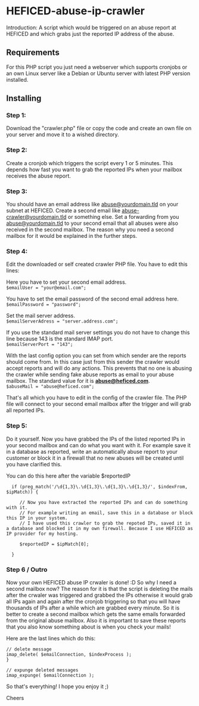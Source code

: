 # HEFICED-abuse-ip-crawler
Introduction:
A script which would be triggered on an abuse report at HEFICED and which grabs just the reported IP address of the abuse.

## Requirements

For this PHP script you just need a webserver which supports cronjobs or an own Linux server like a Debian or Ubuntu server with latest PHP version installed.

## Installing

### Step 1:
Download the "crawler.php" file or copy the code and create an own file on your server and move it to a wished directory.

### Step 2:
Create a cronjob which triggers the script every 1 or 5 minutes. This depends how fast you want to grab the reported IPs when your mailbox receives the abuse report.

### Step 3:
You should have an email address like abuse@yourdomain.tld on your subnet at HEFICED. Create a second email like abuse-crawler@yourdomain.tld or something else. Set a forwarding from you abuse@yourdomain.tld to your second email that all abuses were also received in the second mailbox. The reason why you need a second mailbox for it would be explained in the further steps.

### Step 4:
Edit the downloaded or self created crawler PHP file. You have to edit this lines:

  Here you have to set your second email address.\
  ```$emailUser = "your@email.com";```
  
  You have to set the email password of the second email address here.\
  ```$emailPassword = "password";```
  
  Set the mail server address.\
  ```$emailServerAdress = "server.address.com";```
  
  If you use the standard mail server settings you do not have to change this line because 143 is the standard IMAP port.\
  ```$emailServerPort = "143";```
  
  With the last config option you can set from which sender are the reports should come from. In this case just from this sender the crawler would accept reports and will do any         actions. This prevents that no one is abusing the crawler while sending fake abuse reports as email to your abuse mailbox. The standard value for it is **abuse@heficed.com**.\
  ```$abuseMail = "abuse@heficed.com";```
 
That's all which you have to edit in the config of the crawler file. The PHP file will connect to your second email mailbox after the trigger and will grab all reported IPs.

### Step 5:
Do it yourself. Now you have grabbed the IPs of the listed reported IPs in your second mailbox and can do what you want with it. For example save it in a database as reported, write an automatically abuse report to your customer or block it in a firewall that no new abuses will be created until you have clarified this.

You can do this here after the variable $reportedIP

      if (preg_match('/\d{1,3}\.\d{1,3}\.\d{1,3}\.\d{1,3}/', $indexFrom, $ipMatch)) {

         // Now you have extracted the reported IPs and can do something with it.
         // For example writing an email, save this in a database or block this IP in your system.
         // I have used this crawler to grab the repoted IPs, saved it in a database and blocked it in my own firewall. Because I use HEFICED as IP provider for my hosting.

         $reportedIP = $ipMatch[0];

      }
      
### Step 6 / Outro
Now your own HEFICED abuse IP crwaler is done! :D So why I need a second mailbox now? The reason for it is that the script is deleting the mails after the crwaler was triggered and grabbed the IPs otherwise it would grab all IPs again and again after the cronjob triggering so that you will have thousands of IPs after a while which are grabbed every minute. So it is better to create a second mailbox which gets the same emails forwarded from the original abuse mailbox. Also it is important to save these reports that you also know something about is when you check your mails!

Here are the last lines which do this:

    // delete message
    imap_delete( $emailConnection, $indexProcess );
    }

    // expunge deleted messages
    imap_expunge( $emailConnection );
    
So that's everything! I hope you enjoy it ;)

Cheers
